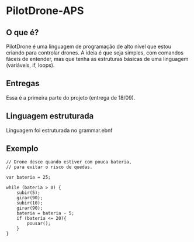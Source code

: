 # PilotDrone-APS

## O que é?
PilotDrone é uma linguagem de programação de alto nível que estou criando para controlar drones.
A ideia é que seja simples, com comandos fáceis de entender, mas que tenha as estruturas básicas de uma linguagem (variáveis, if, loops).

## Entregas
Essa é a primeira parte do projeto (entrega de 18/09).

## Linguagem estruturada
Linguagem foi estruturada no grammar.ebnf

## Exemplo

```pilotdrone
// Drone desce quando estiver com pouca bateria,
// para evitar o risco de quedas.

var bateria = 25;

while (bateria > 0) {
    subir(5);
    girar(90);
    subir(10);
    girar(90);
    bateria = bateria - 5;
    if (bateria <= 20){
        pousar();
    }
}


